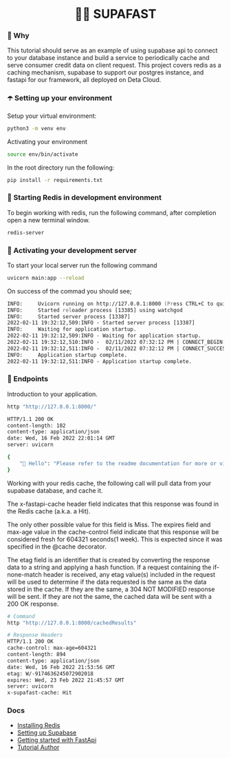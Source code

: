 <h1 align="center">🏄‍♂️ SUPAFAST</h1>

### 🐴 Why
This tutorial should serve as an example of using supabase api to connect to your database instance and build a service to periodically cache and serve consumer credit data on client request. This project covers redis as a caching mechanism, supabase to support our postgres instance, and fastapi for our framework, all deployed on Deta Cloud. 

### ☂️ Setting up your environment

Setup your virtual environment:

```bash
python3 -m venv env 
```

Activating your environment

```zsh 
source env/bin/activate
```

In the root directory run the following:

```bash
pip install -r requirements.txt
```

### 🤖 Starting Redis in development environment

To begin working with redis, run the following command, after completion open a new terminal window.

```zsh
redis-server
```

### 👾 Activating your development server

To start your local server run the following command

```zsh
uvicorn main:app --reload
```

On success of the commad you should see;

```zsh
INFO:     Uvicorn running on http://127.0.0.1:8000 (Press CTRL+C to quit)
INFO:     Started reloader process [13385] using watchgod
INFO:     Started server process [13387]
2022-02-11 19:32:12,509:INFO - Started server process [13387]
INFO:     Waiting for application startup.
2022-02-11 19:32:12,509:INFO - Waiting for application startup.
2022-02-11 19:32:12,510:INFO -  02/11/2022 07:32:12 PM | CONNECT_BEGIN: Attempting to connect to Redis server...
2022-02-11 19:32:12,511:INFO -  02/11/2022 07:32:12 PM | CONNECT_SUCCESS: Redis client is connected to server.
INFO:     Application startup complete.
2022-02-11 19:32:12,511:INFO - Application startup complete.
```

### 🎾 Endpoints

Introduction to your application. 
```bash
http "http://127.0.0.1:8000/"

HTTP/1.1 200 OK
content-length: 102
content-type: application/json
date: Wed, 16 Feb 2022 22:01:14 GMT
server: uvicorn

{
    "👋 Hello": "Please refer to the readme documentation for more or visit http://localhost:8000/docs"
}
```

Working with your redis cache, the following call will pull data 
from your supabase database, and cache it. 

The x-fastapi-cache header field indicates that this response was found in the Redis cache (a.k.a. a Hit). 

The only other possible value for this field is Miss. The expires field and max-age value in the cache-control field indicate that this response will be considered fresh for 604321 seconds(1 week). This is expected since it was specified in the @cache decorator.

The etag field is an identifier that is created by converting the response data to a string and applying a hash function. If a request containing the if-none-match header is received, any etag value(s) included in the request will be used to determine if the data requested is the same as the data stored in the cache. If they are the same, a 304 NOT MODIFIED response will be sent. If they are not the same, the cached data will be sent with a 200 OK response.

```bash
# Command
http "http://127.0.0.1:8000/cachedResults"

# Response Headers
HTTP/1.1 200 OK
cache-control: max-age=604321
content-length: 894
content-type: application/json
date: Wed, 16 Feb 2022 21:53:56 GMT
etag: W/-9174636245072902018
expires: Wed, 23 Feb 2022 21:45:57 GMT
server: uvicorn
x-supafast-cache: Hit
```

### Docs

- [Installing Redis](https://redis.io/topics/quickstart)
- [Setting up Supabase](https://supabase.com/docs/reference)
- [Getting started with FastApi](https://fastapi.tiangolo.com/tutorial/)
- [Tutorial Author](https://github.com/cloudguruab)